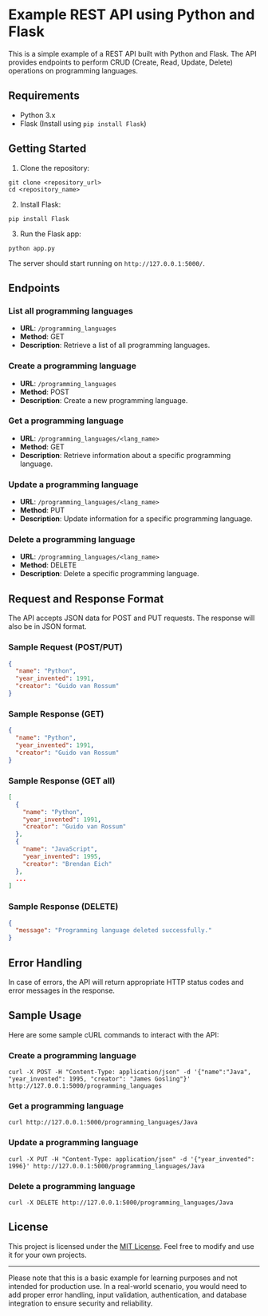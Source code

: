 # Example REST API using Python and Flask

This is a simple example of a REST API built with Python and Flask. The API provides endpoints to perform CRUD (Create, Read, Update, Delete) operations on programming languages.

## Requirements

- Python 3.x
- Flask (Install using `pip install Flask`)

## Getting Started

1. Clone the repository:

```
git clone <repository_url>
cd <repository_name>
```

2. Install Flask:

```
pip install Flask
```

3. Run the Flask app:

```
python app.py
```

The server should start running on `http://127.0.0.1:5000/`.

## Endpoints

### List all programming languages

- **URL**: `/programming_languages`
- **Method**: GET
- **Description**: Retrieve a list of all programming languages.

### Create a programming language

- **URL**: `/programming_languages`
- **Method**: POST
- **Description**: Create a new programming language.

### Get a programming language

- **URL**: `/programming_languages/<lang_name>`
- **Method**: GET
- **Description**: Retrieve information about a specific programming language.

### Update a programming language

- **URL**: `/programming_languages/<lang_name>`
- **Method**: PUT
- **Description**: Update information for a specific programming language.

### Delete a programming language

- **URL**: `/programming_languages/<lang_name>`
- **Method**: DELETE
- **Description**: Delete a specific programming language.

## Request and Response Format

The API accepts JSON data for POST and PUT requests. The response will also be in JSON format.

### Sample Request (POST/PUT)

```json
{
  "name": "Python",
  "year_invented": 1991,
  "creator": "Guido van Rossum"
}
```

### Sample Response (GET)

```json
{
  "name": "Python",
  "year_invented": 1991,
  "creator": "Guido van Rossum"
}
```

### Sample Response (GET all)

```json
[
  {
    "name": "Python",
    "year_invented": 1991,
    "creator": "Guido van Rossum"
  },
  {
    "name": "JavaScript",
    "year_invented": 1995,
    "creator": "Brendan Eich"
  },
  ...
]
```

### Sample Response (DELETE)

```json
{
  "message": "Programming language deleted successfully."
}
```

## Error Handling

In case of errors, the API will return appropriate HTTP status codes and error messages in the response.

## Sample Usage

Here are some sample cURL commands to interact with the API:

### Create a programming language

```
curl -X POST -H "Content-Type: application/json" -d '{"name":"Java", "year_invented": 1995, "creator": "James Gosling"}' http://127.0.0.1:5000/programming_languages
```

### Get a programming language

```
curl http://127.0.0.1:5000/programming_languages/Java
```

### Update a programming language

```
curl -X PUT -H "Content-Type: application/json" -d '{"year_invented": 1996}' http://127.0.0.1:5000/programming_languages/Java
```

### Delete a programming language

```
curl -X DELETE http://127.0.0.1:5000/programming_languages/Java
```

## License

This project is licensed under the [MIT License](LICENSE). Feel free to modify and use it for your own projects.

---

Please note that this is a basic example for learning purposes and not intended for production use. In a real-world scenario, you would need to add proper error handling, input validation, authentication, and database integration to ensure security and reliability.